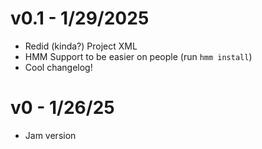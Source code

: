 # v0.1 - 1/29/2025
- Redid (kinda?) Project XML
- HMM Support to be easier on people (run `hmm install`)
- Cool changelog!

# v0 - 1/26/25
- Jam version